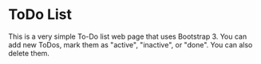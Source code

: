 # ToDo List
This is a very simple To-Do list web page that uses Bootstrap 3. You can add new ToDos, mark them as "active", "inactive", or "done". You can also delete them.
